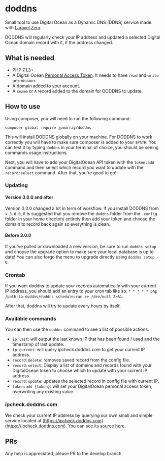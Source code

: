 # doddns

Small tool to use Digital Ocean as a Dynamic DNS (DDNS) service made with [Laravel Zero](https://github.com/laravel-zero/laravel-zero).

DODDNS will regularly check your IP address and updated a selected Digital Ocean domain record with it, if the address changed.

## What is needed

- PHP 7.1.3+
- A Digital Ocean [Personal Access Token](https://www.digitalocean.com/docs/api/create-personal-access-token/). It needs to have `read` and `write` permission.
- A domain added to your account.
- A `cname` or `A` record added to the domain for DODDNS to update.

## How to use

Using composer, you will need to run the following command:

```ssh
composer global require jpmurray/doddns
```

This will install DODDNS globally on your machine. For DODDNS to work correctly you will have to make sure composer is added to your `$PATH`. You can test it by typing `doddns` in your terminal of choice, you should be seeing commands usage instructions.

Next, you will have to add your DigitalOcean API token with the `token:add` command and then select which record you want to update with the `record:select` command. After that, you're good to go!

### Updating
#### Version 3.0.0 and after
Version 3.0.0 changed a lot in term of workflow. If you install DODDNS from `< 3.0.0`, it is suggested that you remove the `doddns` folder from the `.config` folder in your home directory entirely then add your token and choose the domain to record back again so everything is clean.

#### Before 3.0.0
If you've pulled or downloaded a new version, be sure to run `doddns setup` and choose the upgrade option to make sure your local database is up to date! You can also forgo the menu to upgrade directly using `doddns setup -U`.

### Crontab
If you want doddns to update your records automatically with your current IP address, you should add an entry to your cron tab like so: `* * * * * php /path-to-doddns/doddns schedule:run >> /dev/null 2>&1`.

After that, doddns will try to update every hours by itself.

### Available commands

You can then use the `doddns` command to see a list of possible actions:

- `ip:last`: will output the last known IP that has been found / used and the timestamp of last update.
- `ip:current`: will query ipcheck.doddns.com to get your current IP address.
- `record:delete`: removes saved record from the config file.
- `record:select`: Display a list of domains and records found with your DigitalOcean token to choose which to update with your current IP address.
- `record:update`: updates the selected record in config file with current IP.
- `token:add {token}`: will set your DigitalOcean personal access token, overwriting any existing value.

### ipcheck.doddns.com

We check your current IP address by querying our own small and simple service located at [https://ipcheck.doddns.com](https://ipcheck.doddns.com). You can see its [source here](https://github.com/jpmurray/ipcheck.doddns.com).

## PRs
Any help is appreciated, please PR to the develop branch.